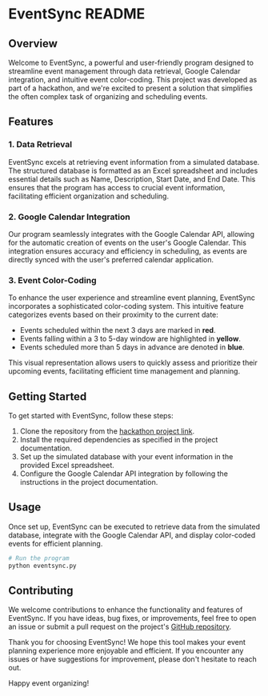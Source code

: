 # EventSync README

## Overview

Welcome to EventSync, a powerful and user-friendly program designed to streamline event management through data retrieval, Google Calendar integration, and intuitive event color-coding. This project was developed as part of a hackathon, and we're excited to present a solution that simplifies the often complex task of organizing and scheduling events.

## Features

### 1. Data Retrieval

EventSync excels at retrieving event information from a simulated database. The structured database is formatted as an Excel spreadsheet and includes essential details such as Name, Description, Start Date, and End Date. This ensures that the program has access to crucial event information, facilitating efficient organization and scheduling.

### 2. Google Calendar Integration

Our program seamlessly integrates with the Google Calendar API, allowing for the automatic creation of events on the user's Google Calendar. This integration ensures accuracy and efficiency in scheduling, as events are directly synced with the user's preferred calendar application.

### 3. Event Color-Coding

To enhance the user experience and streamline event planning, EventSync incorporates a sophisticated color-coding system. This intuitive feature categorizes events based on their proximity to the current date:

- Events scheduled within the next 3 days are marked in **red**.
- Events falling within a 3 to 5-day window are highlighted in **yellow**.
- Events scheduled more than 5 days in advance are denoted in **blue**.

This visual representation allows users to quickly assess and prioritize their upcoming events, facilitating efficient time management and planning.

## Getting Started

To get started with EventSync, follow these steps:

1. Clone the repository from the [hackathon project link](https://devpost.com/software/eventsync-a61cmw).
2. Install the required dependencies as specified in the project documentation.
3. Set up the simulated database with your event information in the provided Excel spreadsheet.
4. Configure the Google Calendar API integration by following the instructions in the project documentation.

## Usage

Once set up, EventSync can be executed to retrieve data from the simulated database, integrate with the Google Calendar API, and display color-coded events for efficient planning.

```bash
# Run the program
python eventsync.py
```

## Contributing

We welcome contributions to enhance the functionality and features of EventSync. If you have ideas, bug fixes, or improvements, feel free to open an issue or submit a pull request on the project's [GitHub repository](https://github.com/Azurya-sysprog/Eventsync.git).


Thank you for choosing EventSync! We hope this tool makes your event planning experience more enjoyable and efficient. If you encounter any issues or have suggestions for improvement, please don't hesitate to reach out.

Happy event organizing!
